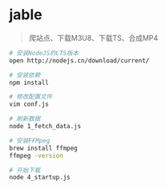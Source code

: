 # jable

> 爬站点、下载M3U8、下载TS、合成MP4

```bash
# 安装NodeJS的LTS版本
open http://nodejs.cn/download/current/

# 安装依赖
npm install

# 修改配置文件
vim conf.js

# 刷新数据
node 1_fetch_data.js

# 安装FFMpeg
brew install ffmpeg
ffmpeg -version

# 开始下载
node 4_startup.js
```

